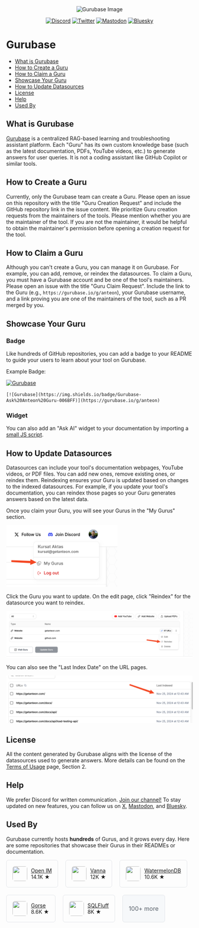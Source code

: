 <div align="center">
    <img src="https://pbs.twimg.com/profile_banners/1828170456110682112/1725545674/1500x500" alt="Gurubase Image" /><br/>
</div>


<div align="center">

[![Discord](https://img.shields.io/badge/Discord-%235865F2.svg?style=for-the-badge&logo=discord&logoColor=white)](https://discord.gg/9CMRSQPqx6)
[![Twitter](https://img.shields.io/badge/Twitter-%231DA1F2.svg?style=for-the-badge&logo=x&logoColor=white)](https://twitter.com/gurubaseio)
[![Mastodon](https://img.shields.io/badge/Mastodon-%236364FF.svg?style=for-the-badge&logo=mastodon&logoColor=white)](https://mastodon.social/@gurubaseio)
[![Bluesky](https://img.shields.io/badge/Bluesky-%230285FF.svg?style=for-the-badge&logo=bluesky&logoColor=white)](https://bsky.app/profile/gurubase.bsky.social)

</div>

# Gurubase

- [What is Gurubase](#what-is-gurubase)
- [How to Create a Guru](#how-to-create-a-guru)
- [How to Claim a Guru](#how-to-claim-a-guru)
- [Showcase Your Guru](#showcase-your-guru)
- [How to Update Datasources](#how-to-update-datasources)
- [License](#license)
- [Help](#help)
- [Used By](#used-by)

## What is Gurubase

[Gurubase](https://gurubase.io) is a centralized RAG-based learning and troubleshooting assistant platform. Each "Guru" has its own custom knowledge base (such as the latest documentation, PDFs, YouTube videos, etc.) to generate answers for user queries. It is not a coding assistant like GitHub Copilot or similar tools.

## How to Create a Guru

Currently, only the Gurubase team can create a Guru. Please open an issue on this repository with the title "Guru Creation Request" and include the GitHub repository link in the issue content. We prioritize Guru creation requests from the maintainers of the tools. Please mention whether you are the maintainer of the tool. If you are not the maintainer, it would be helpful to obtain the maintainer's permission before opening a creation request for the tool.

## How to Claim a Guru

Although you can't create a Guru, you can manage it on Gurubase. For example, you can add, remove, or reindex the datasources. To claim a Guru, you must have a Gurubase account and be one of the tool's maintainers. Please open an issue with the title "Guru Claim Request". Include the link to the Guru (e.g., `https://gurubase.io/g/anteon`), your Gurubase username, and a link proving you are one of the maintainers of the tool, such as a PR merged by you.

## Showcase Your Guru

### Badge

Like hundreds of GitHub repositories, you can add a badge to your README to guide your users to learn about your tool on Gurubase.

Example Badge:

[![Gurubase](https://img.shields.io/badge/Gurubase-Ask%20Anteon%20Guru-006BFF)](https://gurubase.io/g/anteon)
```
[![Gurubase](https://img.shields.io/badge/Gurubase-Ask%20Anteon%20Guru-006BFF)](https://gurubase.io/g/anteon)
```

### Widget

You can also add an "Ask AI" widget to your documentation by importing a [small JS script](https://github.com/getanteon/guru-widget).

## How to Update Datasources

Datasources can include your tool's documentation webpages, YouTube videos, or PDF files. You can add new ones, remove existing ones, or reindex them. Reindexing ensures your Guru is updated based on changes to the indexed datasources. For example, if you update your tool's documentation, you can reindex those pages so your Guru generates answers based on the latest data.

Once you claim your Guru, you will see your Gurus in the "My Gurus" section.

<img src="imgs/image.png" alt="Gurubase Image" width="300"/><br/>

Click the Guru you want to update. On the edit page, click "Reindex" for the datasource you want to reindex.

<img src="imgs/image-1.png" alt="Gurubase Image" width="720"/><br/>

You can also see the "Last Index Date" on the URL pages.

<img src="imgs/image-2.png" alt="Gurubase Image" width="720"/><br/>

## License

All the content generated by Gurubase aligns with the license of the datasources used to generate answers. More details can be found on the [Terms of Usage](https://gurubase.io/terms-of-use) page, Section 2.

## Help

We prefer Discord for written communication. [Join our channel!](https://discord.gg/9CMRSQPqx6) To stay updated on new features, you can follow us on [X](https://x.com/gurubaseio), [Mastodon](https://mastodon.social/@gurubaseio), and [Bluesky](https://bsky.app/profile/gurubase.bsky.social).

## Used By

Gurubase currently hosts **hundreds** of Gurus, and it grows every day. Here are some repositories that showcase their Gurus in their READMEs or documentation.

<div style="display: flex; flex-wrap: wrap; gap: 20px;">

<div style="border: 1px solid #e1e4e8; border-radius: 6px; padding: 16px;">
  <div style="display: flex; align-items: center; gap: 10px;">
    <img src="https://avatars.githubusercontent.com/u/84842645?s=48&v=4" width="40" height="40" style="border-radius: 6px;">
    <div>
      <div style="display: flex; align-items: center; gap: 5px;">
        <a href="https://github.com/openimsdk/open-im-server">Open IM</a>
      </div>
      <div>14.1K ★</div>
    </div>
  </div>
</div>

<div style="border: 1px solid #e1e4e8; border-radius: 6px; padding: 16px;">
  <div style="display: flex; align-items: center; gap: 10px;">
    <img src="https://avatars.githubusercontent.com/u/132533812?s=48&v=4" width="40" height="40" style="border-radius: 6px;">
    <div>
      <div style="display: flex; align-items: center; gap: 5px;">
        <a href="https://github.com/vanna-ai/vanna">Vanna</a>
      </div>
      <div>12K ★</div>
    </div>
  </div>
</div>

<div style="border: 1px solid #e1e4e8; border-radius: 6px; padding: 16px;">
  <div style="display: flex; align-items: center; gap: 10px;">
    <img src="https://gurubase.io/_next/image?url=https%3A%2F%2Fs3.eu-central-1.amazonaws.com%2Fanteon-strapi-cms-wuby8hpna3bdecoduzfibtrucp5x%2Fwatermelon_logo_83e295693d.png&w=96&q=75" width="40" height="40" style="border-radius: 6px;">
    <div>
      <div style="display: flex; align-items: center; gap: 5px;">
        <a href="https://github.com/Nozbe/WatermelonDB">WatermelonDB</a>
      </div>
      <div>10.6K ★</div>
    </div>
  </div>
</div>

<div style="border: 1px solid #e1e4e8; border-radius: 6px; padding: 16px;">
  <div style="display: flex; align-items: center; gap: 10px;">
    <img src="https://avatars.githubusercontent.com/u/74893108?s=48&v=4" width="40" height="40" style="border-radius: 6px;">
    <div>
      <div style="display: flex; align-items: center; gap: 5px;">
        <a href="https://github.com/gorse-io/gorse">Gorse</a>
      </div>
      <div>8.6K ★</div>
    </div>
  </div>
</div>

<div style="border: 1px solid #e1e4e8; border-radius: 6px; padding: 16px;">
  <div style="display: flex; align-items: center; gap: 10px;">
    <img src="https://avatars.githubusercontent.com/u/71874918?s=48&v=4" width="40" height="40" style="border-radius: 6px;">
    <div>
      <div style="display: flex; align-items: center; gap: 5px;">
        <a href="https://github.com/sqlfluff/sqlfluff">SQLFluff</a>
      </div>
      <div>8K ★</div>
    </div>
  </div>
</div>

<div style="border: 1px solid #e1e4e8; border-radius: 6px; padding: 16px; display: flex; justify-content: center; align-items: center; background-color: #f6f8fa;">
  <div style="text-align: center; color: #57606a; font-size: 16px;">
    100+ more
  </div>
</div>

</div>